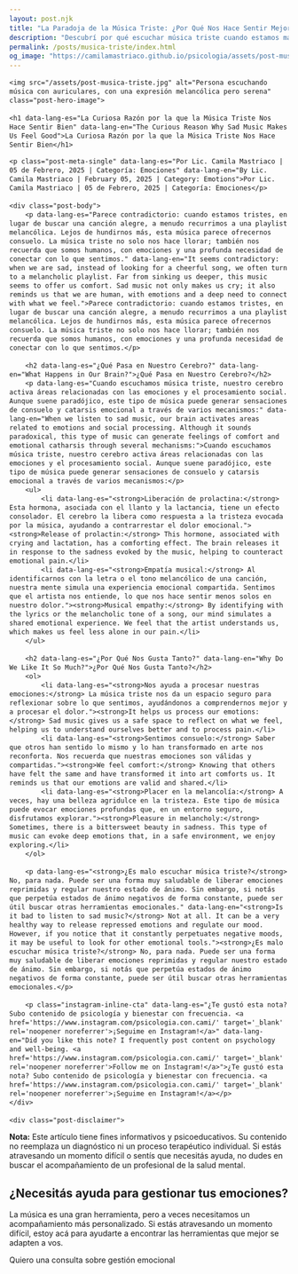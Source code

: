```yaml
---
layout: post.njk
title: "La Paradoja de la Música Triste: ¿Por Qué Nos Hace Sentir Mejor? | Blog Camila Mastriaco"
description: "Descubrí por qué escuchar música triste cuando estamos mal puede ser reconfortante. La ciencia detrás de la liberación de prolactina, la empatía y la catarsis emocional."
permalink: /posts/musica-triste/index.html
og_image: "https://camilamastriaco.github.io/psicologia/assets/post-musica-triste.jpg"
---
```




    <img src="/assets/post-musica-triste.jpg" alt="Persona escuchando música con auriculares, con una expresión melancólica pero serena" class="post-hero-image">
    
    <h1 data-lang-es="La Curiosa Razón por la que la Música Triste Nos Hace Sentir Bien" data-lang-en="The Curious Reason Why Sad Music Makes Us Feel Good">La Curiosa Razón por la que la Música Triste Nos Hace Sentir Bien</h1>
<div id="share-buttons-container"></div>

    <p class="post-meta-single" data-lang-es="Por Lic. Camila Mastriaco | 05 de Febrero, 2025 | Categoría: Emociones" data-lang-en="By Lic. Camila Mastriaco | February 05, 2025 | Category: Emotions">Por Lic. Camila Mastriaco | 05 de Febrero, 2025 | Categoría: Emociones</p>
    
    <div class="post-body">
        <p data-lang-es="Parece contradictorio: cuando estamos tristes, en lugar de buscar una canción alegre, a menudo recurrimos a una playlist melancólica. Lejos de hundirnos más, esta música parece ofrecernos consuelo. La música triste no solo nos hace llorar; también nos recuerda que somos humanos, con emociones y una profunda necesidad de conectar con lo que sentimos." data-lang-en="It seems contradictory: when we are sad, instead of looking for a cheerful song, we often turn to a melancholic playlist. Far from sinking us deeper, this music seems to offer us comfort. Sad music not only makes us cry; it also reminds us that we are human, with emotions and a deep need to connect with what we feel.">Parece contradictorio: cuando estamos tristes, en lugar de buscar una canción alegre, a menudo recurrimos a una playlist melancólica. Lejos de hundirnos más, esta música parece ofrecernos consuelo. La música triste no solo nos hace llorar; también nos recuerda que somos humanos, con emociones y una profunda necesidad de conectar con lo que sentimos.</p>

        <h2 data-lang-es="¿Qué Pasa en Nuestro Cerebro?" data-lang-en="What Happens in Our Brain?">¿Qué Pasa en Nuestro Cerebro?</h2>
        <p data-lang-es="Cuando escuchamos música triste, nuestro cerebro activa áreas relacionadas con las emociones y el procesamiento social. Aunque suene paradójico, este tipo de música puede generar sensaciones de consuelo y catarsis emocional a través de varios mecanismos:" data-lang-en="When we listen to sad music, our brain activates areas related to emotions and social processing. Although it sounds paradoxical, this type of music can generate feelings of comfort and emotional catharsis through several mechanisms:">Cuando escuchamos música triste, nuestro cerebro activa áreas relacionadas con las emociones y el procesamiento social. Aunque suene paradójico, este tipo de música puede generar sensaciones de consuelo y catarsis emocional a través de varios mecanismos:</p>
        <ul>
            <li data-lang-es="<strong>Liberación de prolactina:</strong> Esta hormona, asociada con el llanto y la lactancia, tiene un efecto consolador. El cerebro la libera como respuesta a la tristeza evocada por la música, ayudando a contrarrestar el dolor emocional."><strong>Release of prolactin:</strong> This hormone, associated with crying and lactation, has a comforting effect. The brain releases it in response to the sadness evoked by the music, helping to counteract emotional pain.</li>
            <li data-lang-es="<strong>Empatía musical:</strong> Al identificarnos con la letra o el tono melancólico de una canción, nuestra mente simula una experiencia emocional compartida. Sentimos que el artista nos entiende, lo que nos hace sentir menos solos en nuestro dolor."><strong>Musical empathy:</strong> By identifying with the lyrics or the melancholic tone of a song, our mind simulates a shared emotional experience. We feel that the artist understands us, which makes us feel less alone in our pain.</li>
        </ul>

        <h2 data-lang-es="¿Por Qué Nos Gusta Tanto?" data-lang-en="Why Do We Like It So Much?">¿Por Qué Nos Gusta Tanto?</h2>
        <ol>
            <li data-lang-es="<strong>Nos ayuda a procesar nuestras emociones:</strong> La música triste nos da un espacio seguro para reflexionar sobre lo que sentimos, ayudándonos a comprendernos mejor y a procesar el dolor."><strong>It helps us process our emotions:</strong> Sad music gives us a safe space to reflect on what we feel, helping us to understand ourselves better and to process pain.</li>
            <li data-lang-es="<strong>Sentimos consuelo:</strong> Saber que otros han sentido lo mismo y lo han transformado en arte nos reconforta. Nos recuerda que nuestras emociones son válidas y compartidas."><strong>We feel comfort:</strong> Knowing that others have felt the same and have transformed it into art comforts us. It reminds us that our emotions are valid and shared.</li>
            <li data-lang-es="<strong>Placer en la melancolía:</strong> A veces, hay una belleza agridulce en la tristeza. Este tipo de música puede evocar emociones profundas que, en un entorno seguro, disfrutamos explorar."><strong>Pleasure in melancholy:</strong> Sometimes, there is a bittersweet beauty in sadness. This type of music can evoke deep emotions that, in a safe environment, we enjoy exploring.</li>
        </ol>
        
        <p data-lang-es="<strong>¿Es malo escuchar música triste?</strong> No, para nada. Puede ser una forma muy saludable de liberar emociones reprimidas y regular nuestro estado de ánimo. Sin embargo, si notás que perpetúa estados de ánimo negativos de forma constante, puede ser útil buscar otras herramientas emocionales." data-lang-en="<strong>Is it bad to listen to sad music?</strong> Not at all. It can be a very healthy way to release repressed emotions and regulate our mood. However, if you notice that it constantly perpetuates negative moods, it may be useful to look for other emotional tools."><strong>¿Es malo escuchar música triste?</strong> No, para nada. Puede ser una forma muy saludable de liberar emociones reprimidas y regular nuestro estado de ánimo. Sin embargo, si notás que perpetúa estados de ánimo negativos de forma constante, puede ser útil buscar otras herramientas emocionales.</p>

        <p class="instagram-inline-cta" data-lang-es="¿Te gustó esta nota? Subo contenido de psicología y bienestar con frecuencia. <a href='https://www.instagram.com/psicologia.con.cami/' target='_blank' rel='noopener noreferrer'>¡Seguime en Instagram!</a>" data-lang-en="Did you like this note? I frequently post content on psychology and well-being. <a href='https://www.instagram.com/psicologia.con.cami/' target='_blank' rel='noopener noreferrer'>Follow me on Instagram!</a>">¿Te gustó esta nota? Subo contenido de psicología y bienestar con frecuencia. <a href='https://www.instagram.com/psicologia.con.cami/' target='_blank' rel='noopener noreferrer'>¡Seguime en Instagram!</a></p>
    </div>
    
    <div class="post-disclaimer">
<p data-lang-es="<strong>Nota:</strong> Este artículo tiene fines informativos y psicoeducativos. Su contenido no reemplaza un diagnóstico ni un proceso terapéutico individual. Si estás atravesando un momento difícil o sentís que necesitás ayuda, no dudes en buscar el acompañamiento de un profesional de la salud mental." data-lang-en="<strong>Disclaimer:</strong> This article is for informational and psychoeducational purposes only. It is not a substitute for a professional diagnosis or an individual therapeutic process. If you are going through a difficult time or feel you need help, do not hesitate to seek support from a mental health professional.">
<strong>Nota:</strong> Este artículo tiene fines informativos y psicoeducativos. Su contenido no reemplaza un diagnóstico ni un proceso terapéutico individual. Si estás atravesando un momento difícil o sentís que necesitás ayuda, no dudes en buscar el acompañamiento de un profesional de la salud mental.
</p>
</div>

<section id="cta-post" class="animate-on-scroll">
        <h2 data-lang-es="¿Necesitás ayuda para gestionar tus emociones?" data-lang-en="Need help managing your emotions?">¿Necesitás ayuda para gestionar tus emociones?</h2>
        <p data-lang-es="La música es una gran herramienta, pero a veces necesitamos un acompañamiento más personalizado. Si estás atravesando un momento difícil, estoy acá para ayudarte a encontrar las herramientas que mejor se adapten a vos." data-lang-en="Music is a great tool, but sometimes we need more personalized support. If you are going through a difficult time, I am here to help you find the tools that best suit you.">La música es una gran herramienta, pero a veces necesitamos un acompañamiento más personalizado. Si estás atravesando un momento difícil, estoy acá para ayudarte a encontrar las herramientas que mejor se adapten a vos.</p>
        <a 
            class="btn whatsapp-trigger" 
            data-location="post_musica_cta" 
            target="_blank" 
            rel="noopener noreferrer" 
            data-lang-es="Quiero una consulta sobre gestión emocional" 
            data-lang-en="I want a consultation about emotional management" 
            data-whatsapp-es="Hola Camila, leí tu nota sobre la música triste y las emociones, y quisiera consultarte sobre las sesiones." 
            data-whatsapp-en="Hi Camila, I read your note about sad music and emotions, and I would like to ask about the sessions." 
        >Quiero una consulta sobre gestión emocional</a>
    </section>